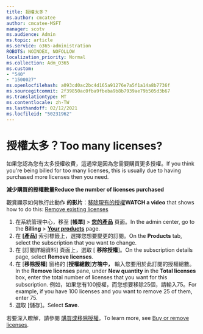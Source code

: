 ```yaml
---
title: 授權太多？
ms.author: cmcatee
author: cmcatee-MSFT
manager: scotv
ms.audience: Admin
ms.topic: article
ms.service: o365-administration
ROBOTS: NOINDEX, NOFOLLOW
localization_priority: Normal
ms.collection: Adm_O365
ms.custom:
- "540"
- "1500027"
ms.openlocfilehash: a093cd0ac2bc4d165a91276e7a5f1a14a8b7736f
ms.sourcegitcommit: 2f39850ac0fba9fbeba9b8b7939ae79b505d3b67
ms.translationtype: MT
ms.contentlocale: zh-TW
ms.lasthandoff: 02/12/2021
ms.locfileid: "50231962"
---
```

# <a name="too-many-licenses"></a><span data-ttu-id="72cf0-102">授權太多？</span><span class="sxs-lookup"><span data-stu-id="72cf0-102">Too many licenses?</span></span>

<span data-ttu-id="72cf0-103">如果您認為您有太多授權收費，這通常是因為您需要購買更多授權。</span><span class="sxs-lookup"><span data-stu-id="72cf0-103">If you think you're being billed for too many licenses, this is usually due to having purchased more licenses then you need.</span></span>
  
<span data-ttu-id="72cf0-104">**減少購買的授權數量**</span><span class="sxs-lookup"><span data-stu-id="72cf0-104">**Reduce the number of licenses purchased**</span></span>

<span data-ttu-id="72cf0-105">觀賞顯示如何執行此動作 **的影片**：[移除現有的授權](https://go.microsoft.com/fwlink/p/?linkid=2154938)</span><span class="sxs-lookup"><span data-stu-id="72cf0-105">**WATCH a video** that shows how to do this: [Remove existing licenses](https://go.microsoft.com/fwlink/p/?linkid=2154938)</span></span>
  
1. <span data-ttu-id="72cf0-106">在系統管理中心，移至 **[帳單]** \> **[您的產品](https://go.microsoft.com/fwlink/p/?linkid=842054)** 頁面。</span><span class="sxs-lookup"><span data-stu-id="72cf0-106">In the admin center, go to the **Billing** \> **[Your products](https://go.microsoft.com/fwlink/p/?linkid=842054)** page.</span></span>
2. <span data-ttu-id="72cf0-107">在 **[產品]** 索引標籤上，選擇您想要變更的訂閱。</span><span class="sxs-lookup"><span data-stu-id="72cf0-107">On the **Products** tab, select the subscription that you want to change.</span></span>
3. <span data-ttu-id="72cf0-108">在 [訂閱詳細資料] 頁面上，選取 [ **移除授權**]。</span><span class="sxs-lookup"><span data-stu-id="72cf0-108">On the subscription details page, select **Remove licenses**.</span></span>
4. <span data-ttu-id="72cf0-109">在 [**移除授權**] 窗格的 [**授權總數**]**方塊中，** 輸入您要用於此訂閱的授權總數。</span><span class="sxs-lookup"><span data-stu-id="72cf0-109">In the **Remove licenses** pane, under **New quantity** in the **Total licenses** box, enter the total number of licenses that you want for this subscription.</span></span> <span data-ttu-id="72cf0-110">例如，如果您有100授權，而您想要移除25個，請輸入75。</span><span class="sxs-lookup"><span data-stu-id="72cf0-110">For example, if you have 100 licenses and you want to remove 25 of them, enter 75.</span></span>
5. <span data-ttu-id="72cf0-111">選取 [儲存]。</span><span class="sxs-lookup"><span data-stu-id="72cf0-111">Select **Save**.</span></span>

<span data-ttu-id="72cf0-112">若要深入瞭解，請參閱 [購買或移除授權](https://docs.microsoft.com/microsoft-365/commerce/licenses/buy-licenses)。</span><span class="sxs-lookup"><span data-stu-id="72cf0-112">To learn more, see [Buy or remove licenses](https://docs.microsoft.com/microsoft-365/commerce/licenses/buy-licenses).</span></span>